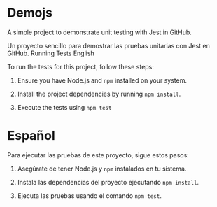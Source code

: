 # Demojs

A simple project to demonstrate unit testing with Jest in GitHub.

Un proyecto sencillo para demostrar las pruebas unitarias con Jest en GitHub.
Running Tests
English

To run the tests for this project, follow these steps:

  1. Ensure you have Node.js and ``` npm ``` installed on your system.

  2. Install the project dependencies by running ```npm install```.

  3. Execute the tests using ```npm test```
   

# Español

Para ejecutar las pruebas de este proyecto, sigue estos pasos:

   1. Asegúrate de tener Node.js y ```npm``` instalados en tu sistema.
   
   2. Instala las dependencias del proyecto ejecutando ```npm install```.
   
   3. Ejecuta las pruebas usando el comando ```npm test```.

